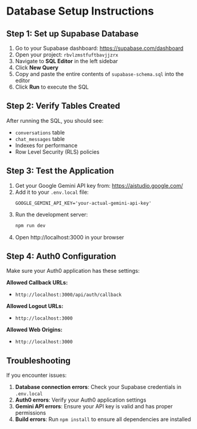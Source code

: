 # Database Setup Instructions

## Step 1: Set up Supabase Database

1. Go to your Supabase dashboard: https://supabase.com/dashboard
2. Open your project: `rbvlzmstfuftbavjjzrx`
3. Navigate to **SQL Editor** in the left sidebar
4. Click **New Query**
5. Copy and paste the entire contents of `supabase-schema.sql` into the editor
6. Click **Run** to execute the SQL

## Step 2: Verify Tables Created

After running the SQL, you should see:
- `conversations` table
- `chat_messages` table
- Indexes for performance
- Row Level Security (RLS) policies

## Step 3: Test the Application

1. Get your Google Gemini API key from: https://aistudio.google.com/
2. Add it to your `.env.local` file:
   ```
   GOOGLE_GEMINI_API_KEY='your-actual-gemini-api-key'
   ```
3. Run the development server:
   ```bash
   npm run dev
   ```
4. Open http://localhost:3000 in your browser

## Step 4: Auth0 Configuration

Make sure your Auth0 application has these settings:

**Allowed Callback URLs:**
- `http://localhost:3000/api/auth/callback`

**Allowed Logout URLs:**
- `http://localhost:3000`

**Allowed Web Origins:**
- `http://localhost:3000`

## Troubleshooting

If you encounter issues:

1. **Database connection errors**: Check your Supabase credentials in `.env.local`
2. **Auth0 errors**: Verify your Auth0 application settings
3. **Gemini API errors**: Ensure your API key is valid and has proper permissions
4. **Build errors**: Run `npm install` to ensure all dependencies are installed 